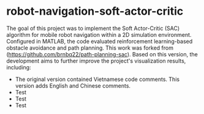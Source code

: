 # robot-navigation-soft-actor-critic

The goal of this project was to implement the Soft Actor-Critic (SAC) algorithm for mobile robot navigation within a 2D simulation environment. Configured in MATLAB, the code evaluated reinforcement learning-based obstacle avoidance and path planning. This work was forked from (https://github.com/brnbq22/path-planning-sac). Based on this version, the development aims to further improve the project's visualization results, including:

- The original version contained Vietnamese code comments. This version adds English and Chinese comments.
- Test
- Test
- Test
